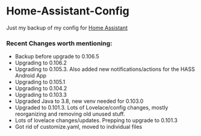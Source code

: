 # Home-Assistant-Config

Just my backup of my config for [Home Assistant](https://home-assistant.io/)

### Recent Changes worth mentioning:


* Backup before upgrade to 0.106.5
* Upgrading to 0.106.2 
* Upgrading to 0.105.3. Also added new notifications/actions for the HASS Android App
* Upgrading to 0.105.1
* Upgrading to 0.104.2
* Upgrading to 0.103.3
* Upgraded Java to 3.8, new venv needed for 0.103.0
* Upgraded to 0.101.3. Lots of Lovelace/config changes, mostly reorganizing and removing old unused stuff.
* Lots of lovelace changes/updates. Prepping to upgrade to 0.101.3
* Got rid of customize.yaml, moved to individual files
